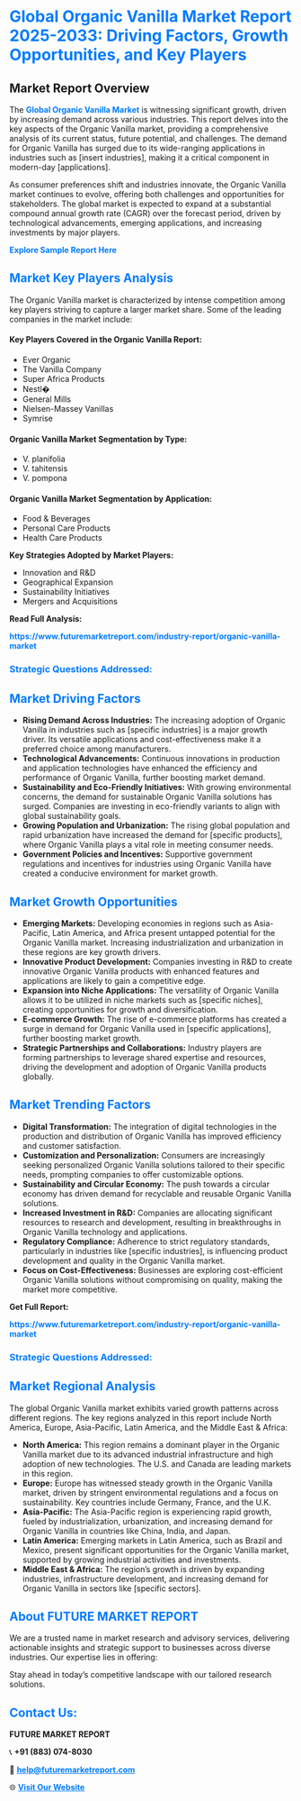 <h1 style="color: #007BFF;">Global Organic Vanilla Market Report 2025-2033: Driving Factors, Growth Opportunities, and Key Players</h1>

<section id="overview">
<h2>Market Report Overview</h2>
<p>The <a href="https://www.futuremarketreport.com/industry-report/organic-vanilla-market" style="color: #007BFF; text-decoration: none;"><strong>Global Organic Vanilla Market</strong></a> is witnessing significant growth, driven by increasing demand across various industries. This report delves into the key aspects of the Organic Vanilla market, providing a comprehensive analysis of its current status, future potential, and challenges. The demand for Organic Vanilla has surged due to its wide-ranging applications in industries such as [insert industries], making it a critical component in modern-day [applications].</p>
<p>As consumer preferences shift and industries innovate, the Organic Vanilla market continues to evolve, offering both challenges and opportunities for stakeholders. The global market is expected to expand at a substantial compound annual growth rate (CAGR) over the forecast period, driven by technological advancements, emerging applications, and increasing investments by major players.</p>
</section>

<section id="overview">
<p><a href="https://www.futuremarketreport.com/request-sample/reportId=63785" style="color: #007BFF; text-decoration: none;"><strong>Explore Sample Report Here</strong></a></p>
</section>

<section id="key-players">
<h2 style="color: #007BFF;">Market Key Players Analysis</h2>
<p>The Organic Vanilla market is characterized by intense competition among key players striving to capture a larger market share. Some of the leading companies in the market include:</p>
<h4>Key Players Covered in the Organic Vanilla Report:</h4>
<ul><li>Ever Organic</li><li>The Vanilla Company</li><li>Super Africa Products</li><li>Nestl�</li><li>General Mills</li><li>Nielsen-Massey Vanillas</li><li>Symrise</li></ul>
<h4>Organic Vanilla Market Segmentation by Type:</h4>
<ul><li>V. planifolia</li><li>V. tahitensis</li><li>V. pompona</li></ul>

<h4>Organic Vanilla Market Segmentation by Application:</h4>
<ul><li>Food &amp; Beverages</li><li>Personal Care Products</li><li>Health Care Products</li></ul>
<p><strong>Key Strategies Adopted by Market Players:</strong></p>
<ul>
<li>Innovation and R&D</li>
<li>Geographical Expansion</li>
<li>Sustainability Initiatives</li>
<li>Mergers and Acquisitions</li>
</ul>
</section>

<section>
<p><strong>Read Full Analysis: </strong></p><a href="https://www.futuremarketreport.com/industry-report/organic-vanilla-market" style="color: #007BFF; text-decoration: none;"><strong>https://www.futuremarketreport.com/industry-report/organic-vanilla-market</strong></a>
<h3 style="color: #007BFF;">Strategic Questions Addressed:</h3>
</section>

<section id="driving-factors">
<h2 style="color: #007BFF;">Market Driving Factors</h2>
<ul>
<li><strong>Rising Demand Across Industries:</strong> The increasing adoption of Organic Vanilla in industries such as [specific industries] is a major growth driver. Its versatile applications and cost-effectiveness make it a preferred choice among manufacturers.</li>
<li><strong>Technological Advancements:</strong> Continuous innovations in production and application technologies have enhanced the efficiency and performance of Organic Vanilla, further boosting market demand.</li>
<li><strong>Sustainability and Eco-Friendly Initiatives:</strong> With growing environmental concerns, the demand for sustainable Organic Vanilla solutions has surged. Companies are investing in eco-friendly variants to align with global sustainability goals.</li>
<li><strong>Growing Population and Urbanization:</strong> The rising global population and rapid urbanization have increased the demand for [specific products], where Organic Vanilla plays a vital role in meeting consumer needs.</li>
<li><strong>Government Policies and Incentives:</strong> Supportive government regulations and incentives for industries using Organic Vanilla have created a conducive environment for market growth.</li>
</ul>
</section>

<section id="growth-opportunities">
<h2 style="color: #007BFF;">Market Growth Opportunities</h2>
<ul>
<li><strong>Emerging Markets:</strong> Developing economies in regions such as Asia-Pacific, Latin America, and Africa present untapped potential for the Organic Vanilla market. Increasing industrialization and urbanization in these regions are key growth drivers.</li>
<li><strong>Innovative Product Development:</strong> Companies investing in R&D to create innovative Organic Vanilla products with enhanced features and applications are likely to gain a competitive edge.</li>
<li><strong>Expansion into Niche Applications:</strong> The versatility of Organic Vanilla allows it to be utilized in niche markets such as [specific niches], creating opportunities for growth and diversification.</li>
<li><strong>E-commerce Growth:</strong> The rise of e-commerce platforms has created a surge in demand for Organic Vanilla used in [specific applications], further boosting market growth.</li>
<li><strong>Strategic Partnerships and Collaborations:</strong> Industry players are forming partnerships to leverage shared expertise and resources, driving the development and adoption of Organic Vanilla products globally.</li>
</ul>
</section>

<section id="trending-factors">
<h2 style="color: #007BFF;">Market Trending Factors</h2>
<ul>
<li><strong>Digital Transformation:</strong> The integration of digital technologies in the production and distribution of Organic Vanilla has improved efficiency and customer satisfaction.</li>
<li><strong>Customization and Personalization:</strong> Consumers are increasingly seeking personalized Organic Vanilla solutions tailored to their specific needs, prompting companies to offer customizable options.</li>
<li><strong>Sustainability and Circular Economy:</strong> The push towards a circular economy has driven demand for recyclable and reusable Organic Vanilla solutions.</li>
<li><strong>Increased Investment in R&D:</strong> Companies are allocating significant resources to research and development, resulting in breakthroughs in Organic Vanilla technology and applications.</li>
<li><strong>Regulatory Compliance:</strong> Adherence to strict regulatory standards, particularly in industries like [specific industries], is influencing product development and quality in the Organic Vanilla market.</li>
<li><strong>Focus on Cost-Effectiveness:</strong> Businesses are exploring cost-efficient Organic Vanilla solutions without compromising on quality, making the market more competitive.</li>
</ul>
</section>

<section>
<p><strong>Get Full Report: </strong></p><a href="https://www.futuremarketreport.com/industry-report/organic-vanilla-market" style="color: #007BFF; text-decoration: none;"><strong>https://www.futuremarketreport.com/industry-report/organic-vanilla-market</strong></a>
<h3 style="color: #007BFF;">Strategic Questions Addressed:</h3>
</section>


<section id="regional-analysis">
<h2 style="color: #007BFF;">Market Regional Analysis</h2>
<p>The global Organic Vanilla market exhibits varied growth patterns across different regions. The key regions analyzed in this report include North America, Europe, Asia-Pacific, Latin America, and the Middle East & Africa:</p>
<ul>
<li><strong>North America:</strong> This region remains a dominant player in the Organic Vanilla market due to its advanced industrial infrastructure and high adoption of new technologies. The U.S. and Canada are leading markets in this region.</li>
<li><strong>Europe:</strong> Europe has witnessed steady growth in the Organic Vanilla market, driven by stringent environmental regulations and a focus on sustainability. Key countries include Germany, France, and the U.K.</li>
<li><strong>Asia-Pacific:</strong> The Asia-Pacific region is experiencing rapid growth, fueled by industrialization, urbanization, and increasing demand for Organic Vanilla in countries like China, India, and Japan.</li>
<li><strong>Latin America:</strong> Emerging markets in Latin America, such as Brazil and Mexico, present significant opportunities for the Organic Vanilla market, supported by growing industrial activities and investments.</li>
<li><strong>Middle East & Africa:</strong> The region’s growth is driven by expanding industries, infrastructure development, and increasing demand for Organic Vanilla in sectors like [specific sectors].</li>
</ul>
</section>

<footer>
<h2 style="color: #007BFF;">About FUTURE MARKET REPORT</h2>
<p>We are a trusted name in market research and advisory services, delivering actionable insights and strategic support to businesses across diverse industries. Our expertise lies in offering:</p>

<p>Stay ahead in today’s competitive landscape with our tailored research solutions.</p>

<h2 style="color: #007BFF;">Contact Us:</h2>
<p><strong>FUTURE MARKET REPORT</strong></p>
<p>📞 <strong>+91 (883) 074-8030</strong></p>
<p>📧 <strong><a href="mailto:help@futuremarketreport.com" style="color: #007BFF;">help@futuremarketreport.com</a></strong></p>
<p>🌐 <strong><a href="https://www.futuremarketreport.com/" style="color: #007BFF;">Visit Our Website</a></strong></p>
</footer>